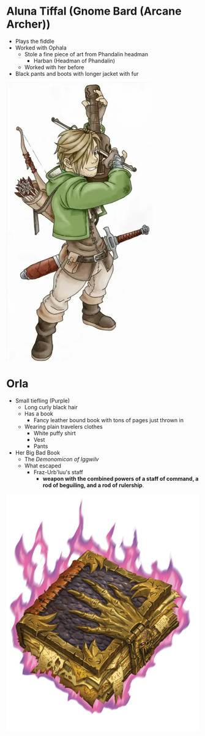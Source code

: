 # Aluna Tiffal (Gnome Bard (Arcane Archer))

- Plays the fiddle
- Worked with Ophala
  - Stole a fine piece of art from Phandalin headman
    - Harban (Headman of Phandalin)
  - Worked with her before
- Black pants and boots with longer jacket with fur

![1685817488416](image/Characters/1685817488416.png)

# Orla

- Small tiefling (Purple)
  - Long curly black hair
  - Has a book
    - Fancy leather bound book with tons of pages just thrown in
  - Wearing plain travelers clothes
    - White puffy shirt
    - Vest
    - Pants
- Her Big Bad Book
  - The *Demonomicon of Iggwilv*
  - What escaped
    - Fraz-Urb'luu's staff
      - **weapon with the combined powers of a staff of command, a rod of beguiling, and a rod of rulership**.

![1686537498108](image/MBCharacters/1686537498108.png)
